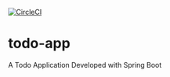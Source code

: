 [![CircleCI](https://circleci.com/gh/veezyjay/todo-app.svg?style=svg)](https://circleci.com/gh/veezyjay/todo-app)
# todo-app
A Todo Application Developed with Spring Boot
